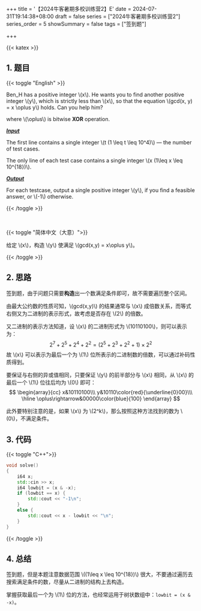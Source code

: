 +++
title = '【2024牛客暑期多校训练营2】E'
date = 2024-07-31T19:14:38+08:00
draft = false
series = ["2024牛客暑期多校训练营2"]
series_order = 5
showSummary = false
tags = ["签到题"]

+++

{{< katex >}}

## 1. 题目

{{< toggle "English" >}}

Ben_H has a positive integer \\(x\\). He wants you to find another positive integer \\(y\\), which is strictly less than \\(x\\), so that the equation \\(gcd(x, y) = x \oplus y\\) holds. Can you help him?

 where \\(\oplus\\) is bitwise **XOR** operation.

***<u>Input</u>***

The first line contains a single integer \\(t (1 \leq t \leq 10^4)\\) — the number of test cases.

The only line of each test case contains a single integer \\(x (1\leq x \leq 10^{18})\\).

***<u>Output</u>***

For each testcase, output a single positive integer \\(y\\), if you find a feasible answer, or \\(-1\\) otherwise.

{{< /toggle >}}

<br>

{{< toggle "简体中文（大意）">}}

给定 \\(x\\)，构造 \\(y\\) 使满足 \\(gcd(x,y) = x\oplus y\\)。

{{< /toggle >}}

## 2. 思路

签到题，由于问题只需要**构造**出一个数满足条件即可，故不需要遍历整个区间。

由最大公约数的性质可知，\\(gcd(x,y)\\) 的结果通常与 \\(x\\) 成倍数关系，而等式右侧又为二进制的表示形式，故考虑是否存在 \\(2\\) 的倍数。

又二进制的表示方法知道，设 \\(x\\) 的二进制形式为 \\(10110100\\)，则可以表示为：
$$
2^7 + 2^5 + 2^4 + 2^2 = (2^5 + 2^3 + 2^2 + 1)\times 2^2
$$
故 \\(x\\) 可以表示为最后一个为 \\(1\\) 位所表示的二进制数的倍数，可以通过补码性质得到。

要保证与右侧的异或值相同，只要保证 \\(y\\) 的前半部分与 \\(x\\) 相同，从 \\(x\\) 的最后一个 \\(1\\) 位往后均为 \\(0\\) 即可：
$$
\begin{array}{cc}
x&10110100\\\
y&10110\color{red}{\underline{0}00}\\\
\hline
\oplus\rightarrow&00000\color{blue}{100}
\end{array}
$$


此外要特别注意的是，如果 \\(x\\) 为 \\(2^k\\)，那么按照这种方法找到的数为 \\(0\\)，不满足条件。

## 3. 代码

{{< toggle "C++">}}

```cpp
void solve()
{
    i64 x;
    std::cin >> x;
    i64 lowbit = (x & -x);
    if (lowbit == x) {
        std::cout << "-1\n";
    }
    else {
        std::cout << x - lowbit << "\n";
    }
}
```

{{< /toggle >}}

## 4. 总结

签到题，但是本题注意数据范围 \\((1\leq x \leq 10^{18})\\) 很大，不要通过遍历去搜索满足条件的数，尽量从二进制的结构上去构造。

掌握获取最后一个为 \\(1\\) 位的方法，也经常运用于树状数组中：`lowbit = (x & -x)`。
